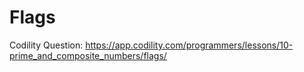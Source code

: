 # Flags
Codility Question: https://app.codility.com/programmers/lessons/10-prime_and_composite_numbers/flags/
